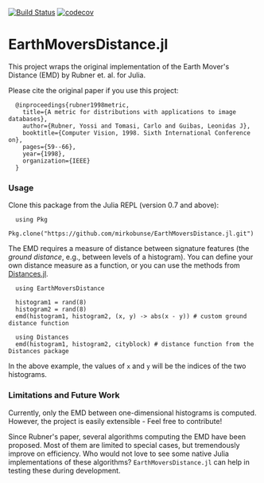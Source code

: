 [![Build Status](https://travis-ci.org/mirkobunse/EarthMoversDistance.jl.svg?branch=master)](https://travis-ci.org/mirkobunse/EarthMoversDistance.jl)
[![codecov](https://codecov.io/gh/mirkobunse/EarthMoversDistance.jl/branch/master/graph/badge.svg)](https://codecov.io/gh/mirkobunse/EarthMoversDistance.jl)

# EarthMoversDistance.jl

This project wraps the original implementation of the Earth Mover's Distance (EMD) by Rubner
et. al. for Julia.

Please cite the original paper if you use this project:

      @inproceedings{rubner1998metric,
        title={A metric for distributions with applications to image databases},
        author={Rubner, Yossi and Tomasi, Carlo and Guibas, Leonidas J},
        booktitle={Computer Vision, 1998. Sixth International Conference on},
        pages={59--66},
        year={1998},
        organization={IEEE}
      }


### Usage

Clone this package from the Julia REPL (version 0.7 and above):

      using Pkg
      Pkg.clone("https://github.com/mirkobunse/EarthMoversDistance.jl.git")

The EMD requires a measure of distance between signature features (the _ground distance_,
e.g., between levels of a histogram). You can define your own distance measure as a
function, or you can use the methods from [Distances.jl](https://github.com/JuliaStats/Distances.jl).

      using EarthMoversDistance
      
      histogram1 = rand(8)
      histogram2 = rand(8)
      emd(histogram1, histogram2, (x, y) -> abs(x - y)) # custom ground distance function
      
      using Distances
      emd(histogram1, histogram2, cityblock) # distance function from the Distances package

In the above example, the values of `x` and `y` will be the indices of the two histograms.


### Limitations and Future Work

Currently, only the EMD between one-dimensional histograms is computed.
However, the project is easily extensible - Feel free to contribute!

Since Rubner's paper, several algorithms computing the EMD have been proposed.
Most of them are limited to special cases, but tremendously improve on efficiency.
Who would not love to see some native Julia implementations of these algorithms?
`EarthMoversDistance.jl` can help in testing these during development.

